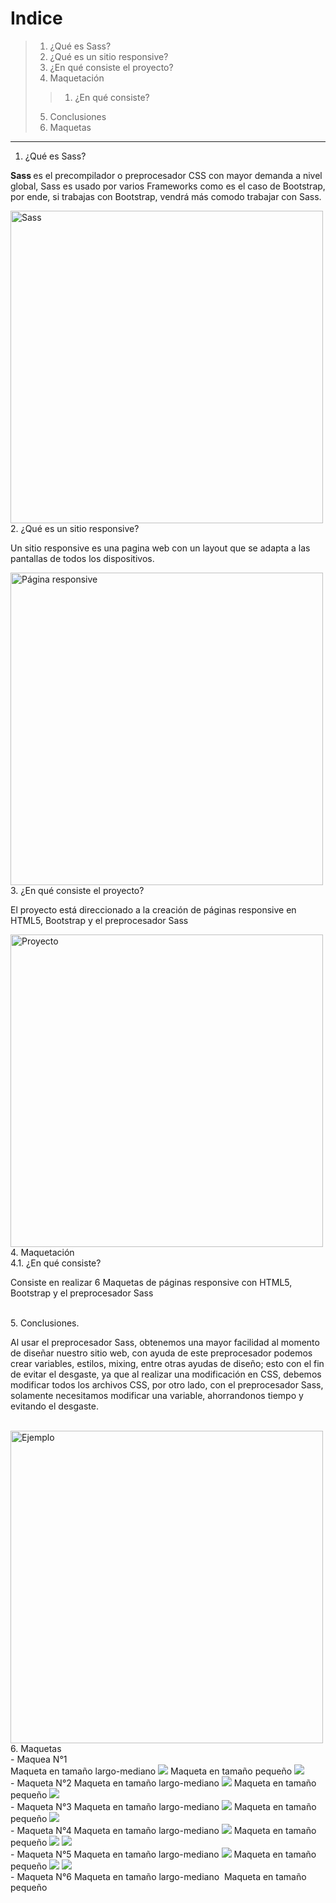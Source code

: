 # Indice
> 1. ¿Qué es Sass?
> 2. ¿Qué es un sitio responsive?
> 3. ¿En qué consiste el proyecto?
> 4. Maquetación
>> 1. ¿En qué consiste?
> 5. Conclusiones
> 6. Maquetas
----
1. ¿Qué es Sass?
<p> <b> Sass </b> es el precompilador o preprocesador CSS con mayor demanda a nivel global, Sass es usado por varios Frameworks como es el caso de Bootstrap, por ende, si trabajas con Bootstrap, vendrá más comodo trabajar con Sass. </p>
<img src="https://miro.medium.com/max/1068/1*_rO99p3EWcCIhNMLniqBSw.png" alt="Sass" width="500px" heigth="auto">
<br />
2. ¿Qué es un sitio responsive?
<p> Un sitio responsive es una pagina web con un layout que se adapta a las pantallas de todos los dispositivos. </p>
<img src="https://encrypted-tbn0.gstatic.com/images?q=tbn:ANd9GcToS8jnzPZ6MAUIjDWUGRh92ZySt4TZABT6HA&usqp=CAU" alt="Página responsive" width="500px" heigth="auto">
<br />
3. ¿En qué consiste el proyecto?
<p> El proyecto está direccionado a la creación de páginas responsive en HTML5, Bootstrap y el preprocesador Sass </p>
<img src="https://encrypted-tbn0.gstatic.com/images?q=tbn:ANd9GcSwrmlEqMmGZUvo-Av4wb-wG6famkrCZwLxUw&usqp=CAU" alt="Proyecto" width="500px" heigth="auto">
<br />
4. Maquetación
<br />
4.1. ¿En qué consiste? 
<p> Consiste en realizar 6 Maquetas de páginas responsive con HTML5, Bootstrap y el preprocesador Sass</p>
<br />
5. Conclusiones.
<p> Al usar el preprocesador Sass, obtenemos una mayor facilidad al momento de diseñar nuestro sitio web, con ayuda de este preprocesador podemos crear variables, estilos,  mixing, entre otras ayudas de diseño; esto con el fin de evitar el desgaste, ya que al realizar una modificación en CSS, debemos modificar todos los archivos CSS, por otro lado, con el preprocesador Sass, solamente necesitamos modificar una variable, ahorrandonos tiempo y evitando el desgaste.</p>
<br />
<img src="https://user-images.githubusercontent.com/102183213/165349299-63824f62-8f1b-43b0-a1b3-38c601d4f3a4.png" alt="Ejemplo" width="500px" heigth="auto">
<br />
6. Maquetas
<br />
- Maquea N°1
<br />
Maqueta en tamaño largo-mediano
<img src="https://user-images.githubusercontent.com/102183213/165412617-eea1ae37-e924-40eb-8b9a-4a3e640140d4.png">
Maqueta en tamaño pequeño
<img src="https://user-images.githubusercontent.com/102183213/165412658-1405b543-b65f-4c57-b169-5a770ec77bc8.png">
<br />
- Maqueta N°2
Maqueta en tamaño largo-mediano
<img src="https://user-images.githubusercontent.com/102183213/165412728-8971a75e-1e65-4428-a4d0-821674025a48.png">
Maqueta en tamaño pequeño
<img src="https://user-images.githubusercontent.com/102183213/165412687-a9a78a78-e94c-4cc8-b423-ef0dc6e2faa7.png">
<br />
- Maqueta N°3
Maqueta en tamaño largo-mediano
<img src="https://user-images.githubusercontent.com/102183213/165412758-98f5370b-cba7-4a4a-b6c9-9f8d625e305f.png">
Maqueta en tamaño pequeño
<img src="https://user-images.githubusercontent.com/102183213/165412797-1d9fe0f9-e661-4c26-96dc-83920eb45c19.png">
<br />
- Maqueta N°4
Maqueta en tamaño largo-mediano
<img src="https://user-images.githubusercontent.com/102183213/165413792-377c52b7-50f5-42dc-aa29-9b38dadaa94d.png">
Maqueta en tamaño pequeño
<img src="https://user-images.githubusercontent.com/102183213/165412848-898b4796-3449-48a5-8c86-55ef41484aec.png">
<img src="https://user-images.githubusercontent.com/102183213/165412896-52695d04-a93a-4490-b80c-583328767327.png">
<br />
- Maqueta N°5
Maqueta en tamaño largo-mediano
<img src="https://user-images.githubusercontent.com/102183213/165413878-7cd7a31c-bce3-40b6-a78d-814311cc36d4.png">
Maqueta en tamaño pequeño
<img src="https://user-images.githubusercontent.com/102183213/165413920-d1418dce-e040-4b30-b69c-9d3fc324a9e5.png">
<img src="https://user-images.githubusercontent.com/102183213/165413954-6976aa01-9184-409b-8b9a-02da78c23916.png">
<br />
- Maqueta N°6
Maqueta en tamaño largo-mediano
<img src="">
Maqueta en tamaño pequeño
<img src="">
<br />
